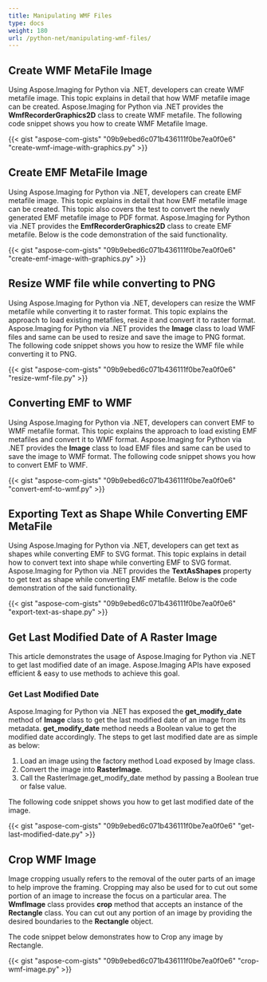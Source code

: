 ```yaml
---
title: Manipulating WMF Files
type: docs
weight: 180
url: /python-net/manipulating-wmf-files/
---
```


## **Create WMF MetaFile Image**
Using Aspose.Imaging for Python via .NET, developers can create WMF metafile image. This topic explains in detail that how WMF metafile image can be created. Aspose.Imaging for Python via .NET provides the **WmfRecorderGraphics2D** class to create WMF metafile. The following code snippet shows you how to create WMF Metafile Image.

{{< gist "aspose-com-gists" "09b9ebed6c071b436111f0be7ea0f0e6" "create-wmf-image-with-graphics.py" >}}

## **Create EMF MetaFile Image**
Using Aspose.Imaging for Python via .NET, developers can create EMF metafile image. This topic explains in detail that how EMF metafile image can be created. This topic also covers the test to convert the newly generated EMF metafile image to PDF format. Aspose.Imaging for Python via .NET provides the **EmfRecorderGraphics2D** class to create EMF metafile. Below is the code demonstration of the said functionality.

{{< gist "aspose-com-gists" "09b9ebed6c071b436111f0be7ea0f0e6" "create-emf-image-with-graphics.py" >}}

## **Resize WMF file while converting to PNG**
Using Aspose.Imaging for Python via .NET, developers can resize the WMF metafile while converting it to raster format. This topic explains the approach to load existing metafiles, resize it and convert it to raster format. Aspose.Imaging for Python via .NET provides the **Image** class to load WMF files and same can be used to resize and save the image to PNG format. The following code snippet shows you how to resize the WMF file while converting it to PNG.

{{< gist "aspose-com-gists" "09b9ebed6c071b436111f0be7ea0f0e6" "resize-wmf-file.py" >}}

## **Converting EMF to WMF**
Using Aspose.Imaging for Python via .NET, developers can convert EMF to WMF metafile format. This topic explains the approach to load existing EMF metafiles and convert it to WMF format. Aspose.Imaging for Python via .NET provides the **Image** class to load EMF files and same can be used to save the image to WMF format. The following code snippet shows you how to convert EMF to WMF.

{{< gist "aspose-com-gists" "09b9ebed6c071b436111f0be7ea0f0e6" "convert-emf-to-wmf.py" >}}

## **Exporting Text as Shape While Converting EMF MetaFile**
Using Aspose.Imaging for Python via .NET, developers can get text as shapes while converting EMF to SVG format. This topic explains in detail how to convert text into shape while converting EMF to SVG format. Aspose.Imaging for Python via .NET provides the **TextAsShapes** property to get text as shape while converting EMF metafile. Below is the code demonstration of the said functionality.

{{< gist "aspose-com-gists" "09b9ebed6c071b436111f0be7ea0f0e6" "export-text-as-shape.py" >}}

## **Get Last Modified Date of A Raster Image**
This article demonstrates the usage of Aspose.Imaging for Python via .NET to get last modified date of an image. Aspose.Imaging APIs have exposed efficient & easy to use methods to achieve this goal.

### **Get Last Modified Date**
Aspose.Imaging for Python via .NET has exposed the **get_modify_date** method of **Image** class to get the last modified date of an image from its metadata. **get_modify_date** method needs a Boolean value to get the modified date accordingly. The steps to get last modified date are as simple as below:

1. Load an image using the factory method Load exposed by Image class.
1. Convert the image into **RasterImage**.
1. Call the RasterImage.get_modify_date method by passing a Boolean true or false value.

The following code snippet shows you how to get last modified date of the image.

{{< gist "aspose-com-gists" "09b9ebed6c071b436111f0be7ea0f0e6" "get-last-modified-date.py" >}}

## **Crop WMF Image**
Image cropping usually refers to the removal of the outer parts of an image to help improve the framing. Cropping may also be used for to cut out some portion of an image to increase the focus on a particular area. The **WmfImage** class provides **crop** method that accepts an instance of the **Rectangle** class. You can cut out any portion of an image by providing the desired boundaries to the **Rectangle** object.

The code snippet below demonstrates how to Crop any image by Rectangle.

{{< gist "aspose-com-gists" "09b9ebed6c071b436111f0be7ea0f0e6" "crop-wmf-image.py" >}}
